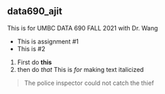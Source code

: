 ## data690_ajit
This is for UMBC DATA 690 FALL 2021 with Dr. Wang


- This is assignment #1
- This is #2

1. First do **this**
2. then do *that*
This is *for* making text italicized
> The police inspector could not catch the thief

